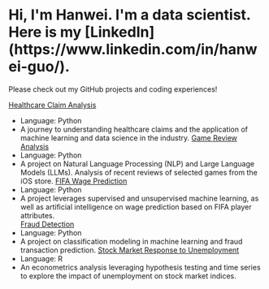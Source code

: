 <h1>Hi, I'm Hanwei. I'm a data scientist. Here is my [LinkedIn](https://www.linkedin.com/in/hanwei-guo/). </h1>

Please check out my GitHub projects and coding experiences!

[Healthcare Claim Analysis](https://github.com/HGuo90s/healthcare_analysis)
- Language: Python
- A journey to understanding healthcare claims and the application of machine learning and data science in the industry. 
[Game Review Analysis](https://github.com/HGuo90s/Mobile-Game-Review-Analysis)
- Language: Python
- A project on Natural Language Processing (NLP) and Large Language Models (LLMs). Analysis of recent reviews of selected games from the iOS store. 
[FIFA Wage Prediction](https://github.com/HGuo90s/FIFA-Player-Wage/tree/master)
- Language: Python
- A project leverages supervised and unsupervised machine learning, as well as artificial intelligence on wage prediction based on FIFA player attributes.  
[Fraud Detection](https://github.com/HGuo90s/fraud-detection)
- Language: Python
- A project on classification modeling in machine learning and fraud transaction prediction.
[Stock Market Response to Unemployment](https://github.com/HGuo90s/Stock-Market-Response-to-Unemployment-News)
- Language: R
- An econometrics analysis leveraging hypothesis testing and time series to explore the impact of unemployment on stock market indices. 


